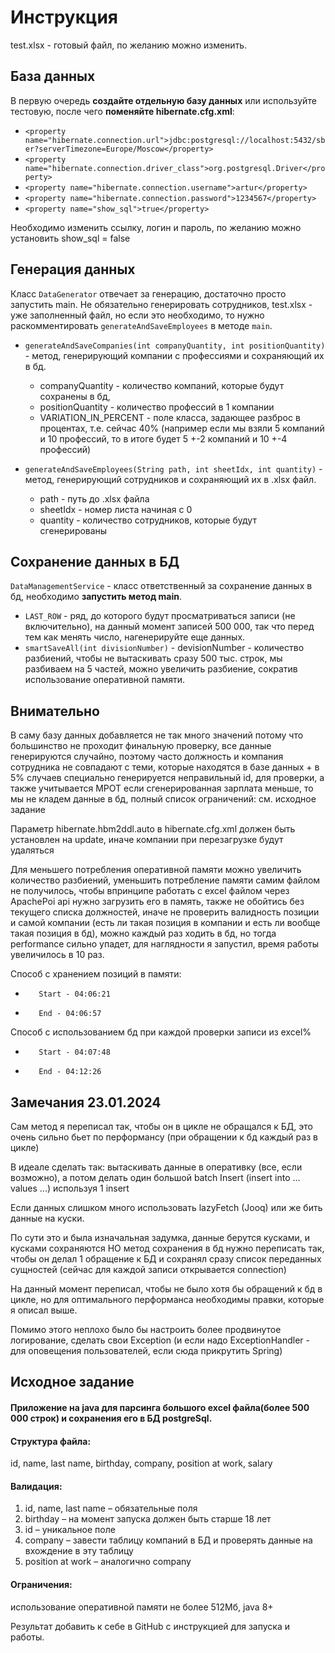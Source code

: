 # Инструкция
test.xlsx - готовый файл, по желанию можно изменить.

## База данных
В первую очередь **создайте отдельную базу данных** или используйте тестовую,
после чего **поменяйте hibernate.cfg.xml**:
- ```<property name="hibernate.connection.url">jdbc:postgresql://localhost:5432/sber?serverTimezone=Europe/Moscow</property>```
- ```<property name="hibernate.connection.driver_class">org.postgresql.Driver</property>```
- ```<property name="hibernate.connection.username">artur</property>```
- ```<property name="hibernate.connection.password">1234567</property>```
- ```<property name="show_sql">true</property>```


Необходимо изменить ссылку, логин и пароль, по желанию можно установить show_sql = false


## Генерация данных
Класс ```DataGenerator``` отвечает за генерацию, достаточно просто запустить main. Не обязательно генерировать сотрудников, test.xlsx - уже заполненный файл, но если это необходимо, то нужно раскомментировать ```generateAndSaveEmployees``` в методе ```main```.

* ```generateAndSaveCompanies(int companyQuantity, int positionQuantity)``` - метод, генерирующий компании с профессиями и сохраняющий их в бд. 
    - companyQuantity - количество компаний, которые будут сохранены в бд, 
    - positionQuantity - количество профессий в 1 компании
    - VARIATION_IN_PERCENT - поле класса, задающее разброс в процентах, т.е. сейчас 40% (например если мы взяли 5 компаний и 10 профессий, то в итоге будет 5 +-2 компаний и 10 +-4 профессий)


* ```generateAndSaveEmployees(String path, int sheetIdx, int quantity)``` - метод, генерирующий сотрудников и сохраняющий их в .xlsx файл.
    - path - путь до .xlsx файла
    - sheetIdx - номер листа начиная с 0
    - quantity - количество сотрудников, которые будут сгенерированы
## Сохранение данных в БД

```DataManagementService``` - класс ответственный за сохранение данных в бд, необходимо **запустить метод main**.


* ```LAST_ROW``` - ряд, до которого будут просматриваться записи (не включительно), на данный момент записей 500 000, так что перед тем как менять число, нагенерируйте еще данных.
* ```smartSaveAll(int divisionNumber)``` - devisionNumber - количество разбиений, чтобы не вытаскивать сразу 500 тыс. строк, мы разбиваем на 5 частей, можно увеличить разбиение, сократив 
использование оперативной памяти.

## Внимательно
В саму базу данных добавляется не так много значений потому что большинство
не проходит финальную проверку, все данные генерируются случайно, поэтому часто должность и компания сотрудника не совпадают с теми, которые находятся
в базе данных + в 5% случаев специально генерируется неправильный id, для проверки, а также учитывается МРОТ
если сгенерированная зарплата меньше, то мы не кладем данные в бд, полный список ограничений: см. исходное задание

Параметр hibernate.hbm2ddl.auto в hibernate.cfg.xml должен быть установлен на update, иначе компании при перезагрузке будут удаляться

Для меньшего потребления оперативной памяти можно увеличить количество разбиений, уменьшить потребление
памяти самим файлом не получилось, чтобы впринципе работать с excel файлом через ApachePoi api нужно загрузить его в память, также 
не обойтись без текущего списка должностей, иначе не проверить валидность позиции и самой компании (есть ли такая позиция в компании и есть ли вообще такая позиция в бд),
можно каждый раз ходить в бд, но тогда performance сильно упадет, для наглядности я запустил, время работы увеличилось в 10 раз.

Способ с хранением позиций в памяти:
*        Start - 04:06:21
*        End - 04:06:57

Способ с использованием бд при каждой проверки записи из excel%

*        Start - 04:07:48
*        End - 04:12:26 
 
## Замечания 23.01.2024
Сам метод я переписал так, чтобы он в цикле не обращался к БД, это очень сильно бьет по перформансу
(при обращении к бд каждый раз в цикле)

В идеале сделать так: вытаскивать данные в оперативку (все, если возможно), а потом делать один большой batch Insert (insert into ... values ...) используя 1 insert

Если данных слишком много использовать lazyFetch (Jooq) или же бить данные на куски.

По сути это и была изначальная задумка, данные берутся кусками, и кусками сохраняются
НО метод сохранения в бд нужно переписать так, чтобы он делал 1 обращение к БД и сохранял сразу 
список переданных сущностей (сейчас для каждой записи открывается connection)

На данный момент переписал, чтобы не было хотя бы обращений к бд в цикле, но для оптимального перформанса необходимы правки, которые я описал выше.

Помимо этого неплохо было бы настроить более продвинутое логирование, 
сделать свои Exception (и если надо ExceptionHandler - для оповещения пользователей, если сюда прикрутить Spring)


## Исходное задание

#### Приложение на java для парсинга большого excel файла(более 500 000 строк) и сохранения его в БД postgreSql. 

#### Структура файла:
 
id, name, last name, birthday, company, position at work, salary 

#### Валидация: 
1. id, name, last name – обязательные поля 
2. birthday – на момент запуска должен быть старше 18 лет 
3. id – уникальное поле 
4. company – завести таблицу компаний в БД и проверять данные на вхождение в эту таблицу 
5. position at work – аналогично company 


#### Ограничения:
использование оперативной памяти не более 512Мб, java 8+
 
Результат добавить к себе в GitHub c инструкцией для запуска и работы.
